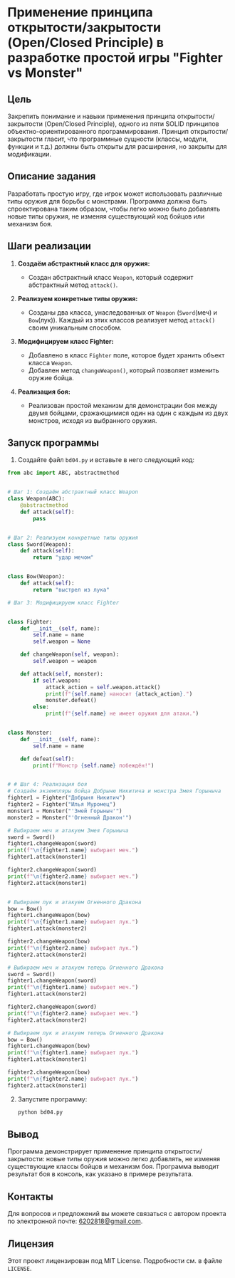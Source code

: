 # Применение принципа открытости/закрытости (Open/Closed Principle) в разработке простой игры "Fighter vs Monster"

## Цель
Закрепить понимание и навыки применения принципа открытости/закрытости (Open/Closed Principle), одного из пяти SOLID принципов объектно-ориентированного программирования. Принцип открытости/закрытости гласит, что программные сущности (классы, модули, функции и т.д.) должны быть открыты для расширения, но закрыты для модификации.

## Описание задания
Разработать простую игру, где игрок может использовать различные типы оружия для борьбы с монстрами. Программа должна быть спроектирована таким образом, чтобы легко можно было добавлять новые типы оружия, не изменяя существующий код бойцов или механизм боя.

## Шаги реализации
1. **Создаём абстрактный класс для оружия:**
   - Создан абстрактный класс `Weapon`, который содержит абстрактный метод `attack()`.

2. **Реализуем конкретные типы оружия:**
   - Созданы два класса, унаследованных от `Weapon` (`Sword`(меч) и `Bow`(лук)). Каждый из этих классов реализует метод `attack()` своим уникальным способом.

3. **Модифицируем класс Fighter:**
   - Добавлено в класс `Fighter` поле, которое будет хранить объект класса `Weapon`.
   - Добавлен метод `changeWeapon()`, который позволяет изменить оружие бойца.

4. **Реализация боя:**
   - Реализован простой механизм для демонстрации боя между двумя бойцами, сражающимися один на один с каждым из двух монстров, исходя из выбранного оружия.

## Запуск программы

1. Создайте файл `bd04.py` и вставьте в него следующий код:

```python
from abc import ABC, abstractmethod


# Шаг 1: Создаём абстрактный класс Weapon
class Weapon(ABC):
    @abstractmethod
    def attack(self):
        pass


# Шаг 2: Реализуем конкретные типы оружия
class Sword(Weapon):
    def attack(self):
        return "удар мечом"


class Bow(Weapon):
    def attack(self):
        return "выстрел из лука"

# Шаг 3: Модифицируем класс Fighter


class Fighter:
    def __init__(self, name):
        self.name = name
        self.weapon = None

    def changeWeapon(self, weapon):
        self.weapon = weapon

    def attack(self, monster):
        if self.weapon:
            attack_action = self.weapon.attack()
            print(f"{self.name} наносит {attack_action}.")
            monster.defeat()
        else:
            print(f"{self.name} не имеет оружия для атаки.")


class Monster:
    def __init__(self, name):
        self.name = name

    def defeat(self):
        print(f"Монстр {self.name} побеждён!")


# # Шаг 4: Реализация боя
# Создаём экземпляры бойца Добрыню Никитича и монстра Змея Горыныча
fighter1 = Fighter("Добрыня Никитич")
fighter2 = Fighter("Илья Муромец")
monster1 = Monster("'Змей Горыныч'")
monster2 = Monster("'Огненный Дракон'")

# Выбираем меч и атакуем Змея Горыныча
sword = Sword()
fighter1.changeWeapon(sword)
print(f"\n{fighter1.name} выбирает меч.")
fighter1.attack(monster1)

fighter2.changeWeapon(sword)
print(f"\n{fighter2.name} выбирает меч.")
fighter2.attack(monster1)


# Выбираем лук и атакуем Огненного Дракона
bow = Bow()
fighter1.changeWeapon(bow)
print(f"\n{fighter1.name} выбирает лук.")
fighter1.attack(monster2)

fighter2.changeWeapon(bow)
print(f"\n{fighter2.name} выбирает лук.")
fighter2.attack(monster2)

# Выбираем меч и атакуем теперь Огненного Дракона
sword = Sword()
fighter1.changeWeapon(sword)
print(f"\n{fighter1.name} выбирает меч.")
fighter1.attack(monster2)

fighter2.changeWeapon(sword)
print(f"\n{fighter2.name} выбирает меч.")
fighter2.attack(monster2)

# Выбираем лук и атакуем теперь Огненного Дракона
bow = Bow()
fighter1.changeWeapon(bow)
print(f"\n{fighter1.name} выбирает лук.")
fighter1.attack(monster1)

fighter2.changeWeapon(bow)
print(f"\n{fighter2.name} выбирает лук.")
fighter2.attack(monster1)

```
2. Запустите программу:
    ```sh
    python bd04.py
    ```

## Вывод
Программа демонстрирует применение принципа открытости/закрытости: новые типы оружия можно легко добавлять, не изменяя существующие классы бойцов и механизм боя. Программа выводит результат боя в консоль, как указано в примере результата.

## Контакты

Для вопросов и предложений вы можете связаться с автором проекта по электронной почте: [6202818@gmail.com](mailto:6202818@gmail.com).

## Лицензия

Этот проект лицензирован под MIT License. Подробности см. в файле `LICENSE`.